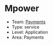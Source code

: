 # Mpower
* Team: [Payments](./../teams/payments.md)
* Type: service
* Level: Application
* Area: Payments
